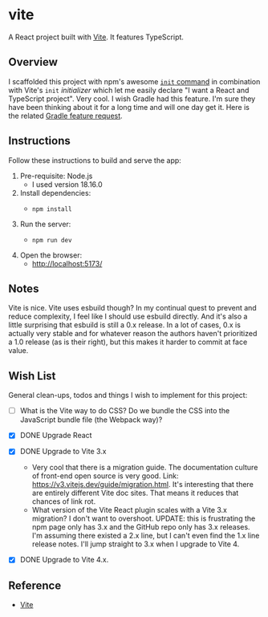 # vite

A React project built with [Vite](https://vitejs.dev/). It features TypeScript.


## Overview

I scaffolded this project with npm's awesome [`init` command](https://docs.npmjs.com/cli/v8/commands/npm-init) in combination
with Vite's `init` *initializer* which let me easily declare "I want a React and TypeScript project". Very cool. I wish
Gradle had this feature. I'm sure they have been thinking about it for a long time and will one day get it. Here is the
related [Gradle feature request](https://github.com/gradle/gradle/issues/1686).


## Instructions

Follow these instructions to build and serve the app:

1. Pre-requisite: Node.js
   * I used version 18.16.0
2. Install dependencies:
   * ```shell
     npm install
     ```
3. Run the server:
   * ```shell
     npm run dev
     ```
4. Open the browser:
   * <http://localhost:5173/>


## Notes

Vite is nice. Vite uses esbuild though? In my continual quest to prevent and reduce complexity, I feel like I should use
esbuild directly. And it's also a little surprising that esbuild is still a 0.x release. In a lot of cases, 0.x is
actually very stable and for whatever reason the authors haven't prioritized a 1.0 release (as is their right), but this
makes it harder to commit at face value.


## Wish List

General clean-ups, todos and things I wish to implement for this project:

* [ ] What is the Vite way to do CSS? Do we bundle the CSS into the JavaScript bundle file (the Webpack way)? 
* [x] DONE Upgrade React
* [x] DONE Upgrade to Vite 3.x
  * Very cool that there is a migration guide. The documentation culture of front-end open source is very good.
    Link: <https://v3.vitejs.dev/guide/migration.html>. It's interesting that there are entirely different Vite doc
    sites. That means it reduces that chances of link rot.
  * What version of the Vite React plugin scales with a Vite 3.x migration? I don't want to overshoot. UPDATE: this is
    frustrating the npm page only has 3.x and the GitHub repo only has 3.x releases. I'm assuming there existed a 2.x
    line, but I can't even find the 1.x line release notes. I'll jump straight to 3.x when I upgrade to Vite 4.
* [x] DONE Upgrade to Vite 4.x.


## Reference

* [Vite](https://github.com/vitejs/vite)
